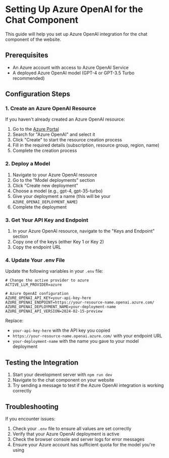 # Setting Up Azure OpenAI for the Chat Component

This guide will help you set up Azure OpenAI integration for the chat component of the website.

## Prerequisites

- An Azure account with access to Azure OpenAI Service
- A deployed Azure OpenAI model (GPT-4 or GPT-3.5 Turbo recommended)

## Configuration Steps

### 1. Create an Azure OpenAI Resource

If you haven't already created an Azure OpenAI resource:

1. Go to the [Azure Portal](https://portal.azure.com)
2. Search for "Azure OpenAI" and select it
3. Click "Create" to start the resource creation process
4. Fill in the required details (subscription, resource group, region, name)
5. Complete the creation process

### 2. Deploy a Model

1. Navigate to your Azure OpenAI resource
2. Go to the "Model deployments" section
3. Click "Create new deployment"
4. Choose a model (e.g., gpt-4, gpt-35-turbo)
5. Give your deployment a name (this will be your `AZURE_OPENAI_DEPLOYMENT_NAME`)
6. Complete the deployment

### 3. Get Your API Key and Endpoint

1. In your Azure OpenAI resource, navigate to the "Keys and Endpoint" section
2. Copy one of the keys (either Key 1 or Key 2)
3. Copy the endpoint URL

### 4. Update Your .env File

Update the following variables in your `.env` file:

```
# Change the active provider to azure
ACTIVE_LLM_PROVIDER=azure

# Azure OpenAI configuration
AZURE_OPENAI_API_KEY=your-api-key-here
AZURE_OPENAI_ENDPOINT=https://your-resource-name.openai.azure.com/
AZURE_OPENAI_DEPLOYMENT_NAME=your-deployment-name
AZURE_OPENAI_API_VERSION=2024-02-15-preview
```

Replace:
- `your-api-key-here` with the API key you copied
- `https://your-resource-name.openai.azure.com/` with your endpoint URL
- `your-deployment-name` with the name you gave to your model deployment

## Testing the Integration

1. Start your development server with `npm run dev`
2. Navigate to the chat component on your website
3. Try sending a message to test if the Azure OpenAI integration is working correctly

## Troubleshooting

If you encounter issues:

1. Check your `.env` file to ensure all values are set correctly
2. Verify that your Azure OpenAI deployment is active
3. Check the browser console and server logs for error messages
4. Ensure your Azure account has sufficient quota for the model you're using
